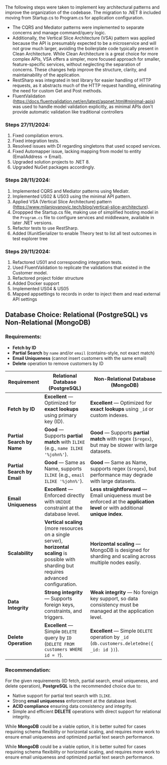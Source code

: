 The following steps were taken to implement key architectural patterns and improve the organization of the codebase. The migration to .NET 8 included moving from Startup.cs to Program.cs for application configuration. 
- The CQRS and Mediator patterns were implemented to separate concerns and manage command/query logic. 
- Additionally, the Vertical Slice Architecture (VSA) pattern was applied because the API is presumably expected to be a microservice and will not grow much larger, avoiding the boilerplate code typically present in Clean Architecture. While Clean Architecture is a great choice for more complex APIs, VSA offers a simpler, more focused approach for smaller, feature-specific services, without neglecting the separation of concerns. These changes help improve the structure, clarity, and maintainability of the application.
- RestSharp was integrated in test library for easier handling of HTTP requests, as it abstracts much of the HTTP request handling, eliminating the need for custom Get and Post methods.
- FluentValidation (https://docs.fluentvalidation.net/en/latest/aspnet.html#minimal-apis) was used to handle model validation explicitly, as minimal APIs don't provide automatic validation like traditional controllers
    
### Steps 27/11/2024:
1. Fixed compilation errors.
2. Fixed integration tests.
3. Resolved issues with DI regarding singletons that used scoped services.
4. Fixed Automapper issue, lacking mapping from model to entity (EmailAddress -> Email).
5. Upgraded solution projects to .NET 8.
6. Upgraded NuGet packages accordingly.

### Steps 28/11/2024:
1. Implemented CQRS and Mediator patterns using Mediatr.
2. Implemented US02 & US03 using the minimal API pattern.
3. Applied VSA (Vertical Slice Architecture) pattern (https://www.milanjovanovic.tech/blog/vertical-slice-architecture).
4. Droppped the Startup.cs file, making use of simplified hosting model in the `Program.cs` file to configure services and middleware, available in later .NET versions.
5. Refactor tests to use RestSharp.
6. Added IXunitSerializer to enable Theory test to list all test outcomes in test explorer tree

### Steps 29/11/2024:
1. Refactored US01 and corresponding integration tests.
2. Used FluentValidation to replicate the validations that existed in the Customer model.
3. Refactored project folder structure
4. Added Docker support
5. Implemented US04 & US05
6. Mapped appsettings to records in order to inject them and read external API settings





## Database Choice: Relational (PostgreSQL) vs Non-Relational (MongoDB)

### Requirements:
- **Fetch by ID**  
- **Partial Search** by `name` and/or `email` (contains-style, not exact match)  
- **Email Uniqueness** (cannot insert customers with the same email)  
- **Delete** operation to remove customers by ID

| **Requirement**                            | **Relational Database (PostgreSQL)**                           | **Non-Relational Database (MongoDB)**                            |
|--------------------------------------------|----------------------------------------------------------------|------------------------------------------------------------------|
| **Fetch by ID**                            | **Excellent** — Optimized for **exact lookups** using primary key (ID). | **Excellent** — Optimized for **exact lookups** using `_id` or custom indexes. |
| **Partial Search by Name**                 | **Good** — Supports **partial match** with `ILIKE` (e.g., `name ILIKE '%john%'`). | **Good** — Supports **partial match** with regex (`$regex`), but may be slower with large datasets. |
| **Partial Search by Email**                | **Good** — Same as Name, supports `ILIKE` (e.g., `email ILIKE '%john%'`). | **Good** — Same as Name, supports regex (`$regex`), but performance may degrade with large datasets. |
| **Email Uniqueness**                       | **Excellent** — Enforced directly with `UNIQUE` constraint at the database level. | **Less straightforward** — Email uniqueness must be enforced at the **application level** or with additional **unique index**. |
| **Scalability**                            | **Vertical scaling** (more resources on a single server), **horizontal scaling** is possible with sharding but requires advanced configuration. | **Horizontal scaling** — MongoDB is designed for sharding and scaling across multiple nodes easily. |
| **Data Integrity**                         | **Strong integrity** — Supports foreign keys, constraints, and triggers. | **Weak integrity** — No foreign key support, so data consistency must be managed at the application level. |
| **Delete Operation**                       | **Excellent** — Simple `DELETE` query by `ID` (`DELETE FROM customers WHERE id = ?`). | **Excellent** — Simple `DELETE` operation by `_id` (`db.customers.deleteOne({ _id: id })`). |

### Recommendation:
For the given requirements (ID fetch, partial search, email uniqueness, and delete operation), **PostgreSQL** is the recommended choice due to:
- Native support for partial text search with `ILIKE`.
- Strong **email uniqueness** enforcement at the database level.
- **ACID compliance** ensuring data consistency and integrity.
- Simple and efficient **DELETE** operations with direct support for relational integrity.

While **MongoDB** could be a viable option, it is better suited for cases requiring schema flexibility or horizontal scaling, and requires more work to ensure email uniqueness and optimized partial text search performance.

While **MongoDB** could be a viable option, it is better suited for cases requiring schema flexibility or horizontal scaling, and requires more work to ensure email uniqueness and optimized partial text search performance.
